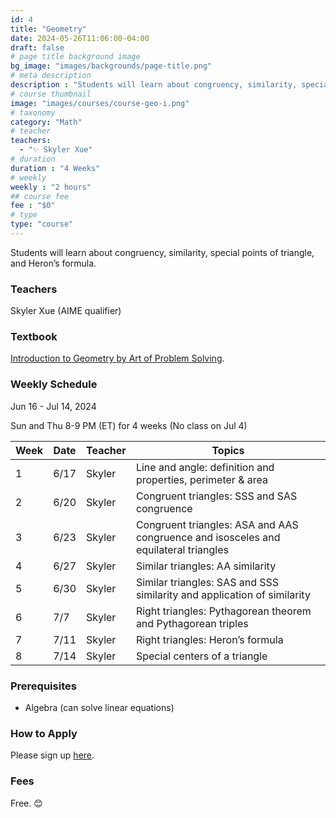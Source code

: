 ```yaml
---
id: 4
title: "Geometry"
date: 2024-05-26T11:06:00-04:00
draft: false
# page title background image
bg_image: "images/backgrounds/page-title.png"
# meta description
description : "Students will learn about congruency, similarity, special points of triangle, and Heron’s formula."
# course thumbnail
image: "images/courses/course-geo-i.png"
# taxonomy
category: "Math"
# teacher
teachers:
  - "✨ Skyler Xue"
# duration
duration : "4 Weeks"
# weekly
weekly : "2 hours"
## course fee
fee : "$0"
# type
type: "course"
---
```


Students will learn about congruency, similarity, special points of triangle, and Heron’s formula.

### Teachers

Skyler Xue (AIME qualifier)

### Textbook

[Introduction to Geometry by Art of Problem Solving](https://artofproblemsolving.com/store/item/intro-geometry).

### Weekly Schedule

Jun 16 - Jul 14, 2024

Sun and Thu 8-9 PM (ET) for 4 weeks (No class on Jul 4)

|Week | Date   |  Teacher   |  Topics
|-----|--------|------------|----------
|1    | 6/17   |  Skyler    |  Line and angle: definition and properties, perimeter & area
|2    | 6/20   |  Skyler    |  Congruent triangles: SSS and SAS congruence
|3    | 6/23   |  Skyler    |  Congruent triangles: ASA and AAS congruence and isosceles and equilateral triangles
|4    | 6/27   |  Skyler    |  Similar triangles: AA similarity
|5    | 6/30   |  Skyler    |  Similar triangles: SAS and SSS similarity and application of similarity
|6    | 7/7    |  Skyler    |  Right triangles: Pythagorean theorem and Pythagorean triples
|7    | 7/11   |  Skyler    |  Right triangles: Heron’s formula
|8    | 7/14   |  Skyler    |  Special centers of a triangle

### Prerequisites

* Algebra (can solve linear equations)

### How to Apply

Please sign up [here](https://forms.gle/aBzjbyJBFg1CieVC8).

### Fees

Free. 😊
